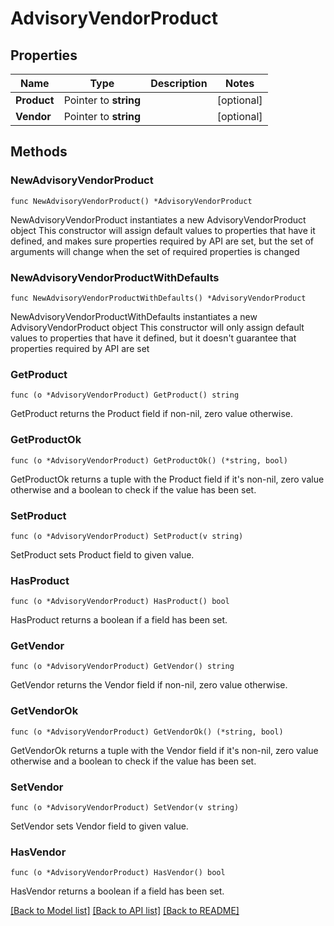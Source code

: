 # AdvisoryVendorProduct

## Properties

Name | Type | Description | Notes
------------ | ------------- | ------------- | -------------
**Product** | Pointer to **string** |  | [optional] 
**Vendor** | Pointer to **string** |  | [optional] 

## Methods

### NewAdvisoryVendorProduct

`func NewAdvisoryVendorProduct() *AdvisoryVendorProduct`

NewAdvisoryVendorProduct instantiates a new AdvisoryVendorProduct object
This constructor will assign default values to properties that have it defined,
and makes sure properties required by API are set, but the set of arguments
will change when the set of required properties is changed

### NewAdvisoryVendorProductWithDefaults

`func NewAdvisoryVendorProductWithDefaults() *AdvisoryVendorProduct`

NewAdvisoryVendorProductWithDefaults instantiates a new AdvisoryVendorProduct object
This constructor will only assign default values to properties that have it defined,
but it doesn't guarantee that properties required by API are set

### GetProduct

`func (o *AdvisoryVendorProduct) GetProduct() string`

GetProduct returns the Product field if non-nil, zero value otherwise.

### GetProductOk

`func (o *AdvisoryVendorProduct) GetProductOk() (*string, bool)`

GetProductOk returns a tuple with the Product field if it's non-nil, zero value otherwise
and a boolean to check if the value has been set.

### SetProduct

`func (o *AdvisoryVendorProduct) SetProduct(v string)`

SetProduct sets Product field to given value.

### HasProduct

`func (o *AdvisoryVendorProduct) HasProduct() bool`

HasProduct returns a boolean if a field has been set.

### GetVendor

`func (o *AdvisoryVendorProduct) GetVendor() string`

GetVendor returns the Vendor field if non-nil, zero value otherwise.

### GetVendorOk

`func (o *AdvisoryVendorProduct) GetVendorOk() (*string, bool)`

GetVendorOk returns a tuple with the Vendor field if it's non-nil, zero value otherwise
and a boolean to check if the value has been set.

### SetVendor

`func (o *AdvisoryVendorProduct) SetVendor(v string)`

SetVendor sets Vendor field to given value.

### HasVendor

`func (o *AdvisoryVendorProduct) HasVendor() bool`

HasVendor returns a boolean if a field has been set.


[[Back to Model list]](../README.md#documentation-for-models) [[Back to API list]](../README.md#documentation-for-api-endpoints) [[Back to README]](../README.md)


